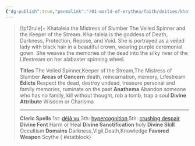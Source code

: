 ```yaml
---
{"dg-publish":true,"permalink":"/01-world-of-erythea/faith/deities/khataleia/","title":"Khataleia the Mistress of Slumber","tags":["Deity"],"dgShowInlineTitle":true,"noteIcon":""}
---
```


>[!pf2rule]+ Khataleia the Mistress of Slumber
>The Veiled Spinner and the Keeper of the Stream. Kha-taleia is the goddess of Death, Darkness, Protection, Repose, and Void. She is portrayed as a veiled lady with black hair in a beautiful crown, wearing purple ceremonial gown. She weaves the memories of the dead into the silky river of the Lifestream on her alabaster spinning wheel.
> 
> **Titles**  The Veiled Spinner,Keeper of the Stream,The Mistress of Slumber
> **Areas of Concern**  death, reincarnation, memory, Lifestream
> **Edicts**  Respect the dead, destroy undead, treasure personal and family memories, ruminate on the past
> **Anathema**  Abandon someone who has no family, kill without thought, rob a tomb, trap a soul
> **Divine Attribute**  Wisdom or Charisma
> 
> ---
> 
> **Cleric Spells** 1st: [déjà vu](https://pf2easy.com/index.php?id=8496&name=déjà_vu),3th: [hypercognition](https://pf2easy.com/index.php?id=1370&name=hypercognition),5th: [crushing despair](https://pf2easy.com/index.php?id=1271&name=crushing_despair)
> **Divine Font**  Harm or Heal
> **Divine Sanctification**  holy
> **Divine Skill**  Occultism
> **Domains**  Darkness,Vigil,Death,Knowledge
> **Favored Weapon**  Scythe 
{ #statblock}


 